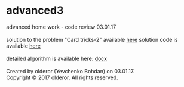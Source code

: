 # advanced3
advanced home work - code review 03.01.17<br /><br />
solution to the problem "Card tricks-2" available  [here](https://contest.yandex.ru/contest/3573/problems/C/ "Yandex Contest 3573")
solution code is available [here](../master/d.cpp)<br /><br />
detailed algorithm is available here: [docx](../master/review.docx)<br /><br />
Created by olderor (Yevchenko Bohdan) on 03.01.17.<br />
Copyright © 2017 olderor. All rights reserved.
